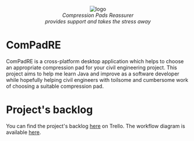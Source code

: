 <p align="center">
  <img src="https://github.com/kushiji/ComPadRE/raw/main/logo.png" alt="logo"/>
  <br>
  <i>Compression Pads Reassurer
    <br> provides support and takes the stress away</i>
  <br>
</p>

# ComPadRE
ComPadRE is a cross-platform desktop application which helps to choose an appropriate compression pad for your civil engineering project. This project aims to help me learn Java and improve as a software developer while hopefully helping civil engineers with toilsome and cumbersome work of choosing a suitable compression pad. 

# Project's backlog
You can find the project's backlog [here](https://trello.com/b/CA3bMqzG/application-for-compression-pads-calculation) on Trello.
The workflow diagram is available [here](https://github.com/kushiji/ComPadRE/blob/main/diagrams/Trello_Workflow.svg).
